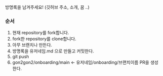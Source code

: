 방명록을 남겨주세요!
(깃허브 주소, 소개, 꿈 ..)


### 순서
1. 현재 repository를 fork합니다.
2. fork한 repository를 clone합니다.
3. 아무 브랜치나 만든다.
4. 방명록을 유저네임.md 으로 만들고 커밋한다.
5. git push
6. gon2gon2/onboarding/main <- 유저네임/onboarding/브랜치이름 PR을 생성한다.
